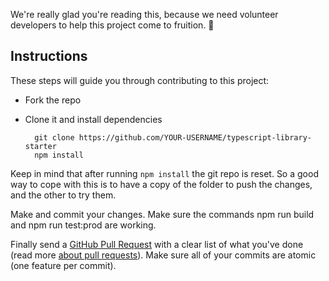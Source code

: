 We're really glad you're reading this, because we need volunteer developers to help this project
come to fruition. 👏

## Instructions

These steps will guide you through contributing to this project:

- Fork the repo
- Clone it and install dependencies

		git clone https://github.com/YOUR-USERNAME/typescript-library-starter
		npm install

Keep in mind that after running `npm install` the git repo is reset. So a good way to cope with this
is to have a copy of the folder to push the changes, and the other to try them.

Make and commit your changes. Make sure the commands npm run build and npm run test:prod are
working.

Finally send a 
[GitHub Pull Request](https://github.com/alexjoverm/typescript-library-starter/compare?expand=1) 
with a clear list of what you've done (read more 
[about pull requests](https://help.github.com/articles/about-pull-requests/)). 
Make sure all of your commits are atomic (one feature per commit).
